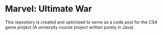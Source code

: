# Marvel: Ultimate War
This repository is created and optimized to serve as a code pool for the CS4 game project (A university course project written purely in Java). 
